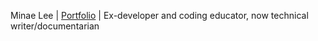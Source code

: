 Minae Lee | [Portfolio](https://minaelee.com) | Ex-developer and coding educator, now technical writer/documentarian
